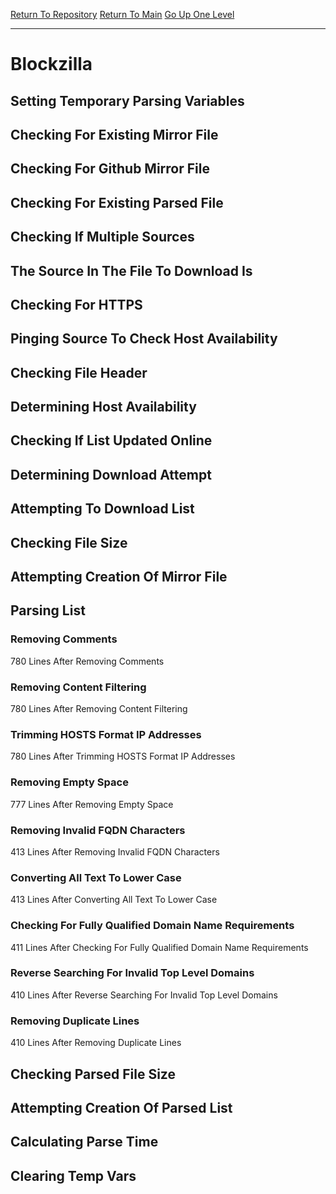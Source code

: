 [Return To Repository](https://github.com/deathbybandaid/piholeparser/)
[Return To Main](https://github.com/deathbybandaid/piholeparser/blob/master/RecentRunLogs/Mainlog.md)
[Go Up One Level](https://github.com/deathbybandaid/piholeparser/blob/master/RecentRunLogs/TopLevelScripts/30-Processing-Blacklists.md)
____________________________________
# Blockzilla
## Setting Temporary Parsing Variables
## Checking For Existing Mirror File
## Checking For Github Mirror File
## Checking For Existing Parsed File
## Checking If Multiple Sources
## The Source In The File To Download Is
## Checking For HTTPS
## Pinging Source To Check Host Availability
## Checking File Header
## Determining Host Availability
## Checking If List Updated Online
## Determining Download Attempt
## Attempting To Download List
## Checking File Size
## Attempting Creation Of Mirror File
## Parsing List
### Removing Comments
780 Lines After Removing Comments
### Removing Content Filtering
780 Lines After Removing Content Filtering
### Trimming HOSTS Format IP Addresses
780 Lines After Trimming HOSTS Format IP Addresses
### Removing Empty Space
777 Lines After Removing Empty Space
### Removing Invalid FQDN Characters
413 Lines After Removing Invalid FQDN Characters
### Converting All Text To Lower Case
413 Lines After Converting All Text To Lower Case
### Checking For Fully Qualified Domain Name Requirements
411 Lines After Checking For Fully Qualified Domain Name Requirements
### Reverse Searching For Invalid Top Level Domains
410 Lines After Reverse Searching For Invalid Top Level Domains
### Removing Duplicate Lines
410 Lines After Removing Duplicate Lines
## Checking Parsed File Size
## Attempting Creation Of Parsed List
## Calculating Parse Time
## Clearing Temp Vars
